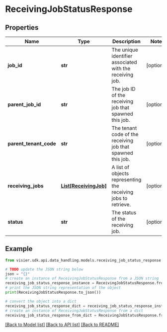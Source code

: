 # ReceivingJobStatusResponse


## Properties

Name | Type | Description | Notes
------------ | ------------- | ------------- | -------------
**job_id** | **str** | The unique identifier associated with the receiving job. | [optional] 
**parent_job_id** | **str** | The job ID of the receiving job that spawned this job. | [optional] 
**parent_tenant_code** | **str** | The tenant code of the receiving job that spawned this job. | [optional] 
**receiving_jobs** | [**List[ReceivingJob]**](ReceivingJob.md) | A list of objects representing the receiving jobs to retrieve. | [optional] 
**status** | **str** | The status of the receiving job. | [optional] 

## Example

```python
from visier.sdk.api.data_handling.models.receiving_job_status_response import ReceivingJobStatusResponse

# TODO update the JSON string below
json = "{}"
# create an instance of ReceivingJobStatusResponse from a JSON string
receiving_job_status_response_instance = ReceivingJobStatusResponse.from_json(json)
# print the JSON string representation of the object
print(ReceivingJobStatusResponse.to_json())

# convert the object into a dict
receiving_job_status_response_dict = receiving_job_status_response_instance.to_dict()
# create an instance of ReceivingJobStatusResponse from a dict
receiving_job_status_response_from_dict = ReceivingJobStatusResponse.from_dict(receiving_job_status_response_dict)
```
[[Back to Model list]](../README.md#documentation-for-models) [[Back to API list]](../README.md#documentation-for-api-endpoints) [[Back to README]](../README.md)


